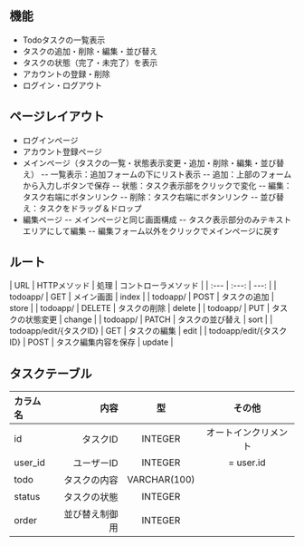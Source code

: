 ## 機能
- Todoタスクの一覧表示
- タスクの追加・削除・編集・並び替え
- タスクの状態（完了・未完了）を表示
- アカウントの登録・削除
- ログイン・ログアウト

## ページレイアウト
- ログインページ
- アカウント登録ページ
- メインページ（タスクの一覧・状態表示変更・追加・削除・編集・並び替え）
-- 一覧表示：追加フォームの下にリスト表示
-- 追加：上部のフォームから入力しボタンで保存
-- 状態：タスク表示部をクリックで変化
-- 編集：タスク右端にボタンリンク
-- 削除：タスク右端にボタンリンク
-- 並び替え：タスクをドラッグ＆ドロップ
- 編集ページ
-- メインページと同じ画面構成
-- タスク表示部分のみテキストエリアにして編集
-- 編集フォーム以外をクリックでメインページに戻す

## ルート
| URL | HTTPメソッド | 処理 | コントローラメソッド |
| :--- | :---: | ---: |
| todoapp/ | GET | メイン画面 | index |
| todoapp/ | POST | タスクの追加 | store |
| todoapp/ | DELETE | タスクの削除 | delete |
| todoapp/ | PUT | タスクの状態変更 | change |
| todoapp/ | PATCH | タスクの並び替え | sort |
| todoapp/edit/{タスクID} | GET | タスクの編集 | edit |
| todoapp/edit/{タスクID} | POST | タスク編集内容を保存 | update |

## タスクテーブル
| カラム名 | 内容 | 型 | その他 |
| :--- | ---: | :---: | :---: |
| id | タスクID | INTEGER | オートインクリメント |
| user_id | ユーザーID | INTEGER | = user.id |
| todo | タスクの内容 | VARCHAR(100) |  |
| status | タスクの状態 | INTEGER |  |
| order | 並び替え制御用 | INTEGER |  |
